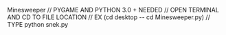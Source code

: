  Minesweeper
 // PYGAME AND PYTHON 3.0 + NEEDED
 // OPEN TERMINAL AND CD TO FILE LOCATION
 // EX (cd desktop -- cd Minesweeper.py)
 // TYPE python snek.py
